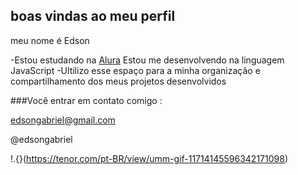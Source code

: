 ## boas vindas ao meu perfil 

meu nome é Edson

-Estou estudando na [Alura](https:\\www.alura.com.br)
Estou me desenvolvendo na linguagem JavaScript
-Ultilizo esse espaço para a minha organização e compartilhamento dos meus projetos desenvolvidos

###Você entrar em contato comigo :

edsongabriel@gmail.com

@edsongabriel

!.{}(https://tenor.com/pt-BR/view/umm-gif-11714145596342171098)

